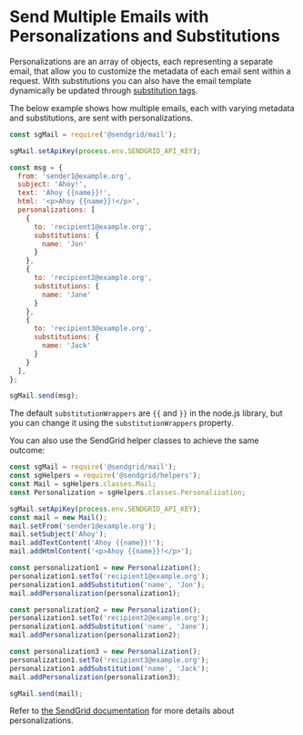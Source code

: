 # Send Multiple Emails with Personalizations and Substitutions

Personalizations are an array of objects, each representing a separate email, that allow you to customize the metadata of each email sent within a request. With substitutions you can also have the email template dynamically be updated through [substitution tags](https://docs.sendgrid.com/for-developers/sending-email/substitution-tags). 

The below example shows how multiple emails, each with varying metadata and substitutions, are sent with personalizations.

```js
const sgMail = require('@sendgrid/mail');

sgMail.setApiKey(process.env.SENDGRID_API_KEY);

const msg = {
  from: 'sender1@example.org',
  subject: 'Ahoy!',
  text: 'Ahoy {{name}}!',
  html: '<p>Ahoy {{name}}!</p>',
  personalizations: [
    {
      to: 'recipient1@example.org',
      substitutions: {
        name: 'Jon'
      }
    },
    {
      to: 'recipient2@example.org',
      substitutions: {
        name: 'Jane'
      }
    },
    {
      to: 'recipient3@example.org',
      substitutions: {
        name: 'Jack'
      }
    }
  ],
};

sgMail.send(msg);
```

The default `substitutionWrappers` are `{{` and `}}` in the node.js library, but you can change it using the `substitutionWrappers` property.

You can also use the SendGrid helper classes to achieve the same outcome:

```js
const sgMail = require('@sendgrid/mail');
const sgHelpers = require('@sendgrid/helpers');
const Mail = sgHelpers.classes.Mail;
const Personalization = sgHelpers.classes.Personalization;

sgMail.setApiKey(process.env.SENDGRID_API_KEY);
const mail = new Mail();
mail.setFrom('sender1@example.org');
mail.setSubject('Ahoy');
mail.addTextContent('Ahoy {{name}}!');
mail.addHtmlContent('<p>Ahoy {{name}}!</p>');

const personalization1 = new Personalization();
personalization1.setTo('recipient1@example.org');
personalization1.addSubstitution('name', 'Jon');
mail.addPersonalization(personalization1);

const personalization2 = new Personalization();
personalization1.setTo('recipient2@example.org');
personalization1.addSubstitution('name', 'Jane');
mail.addPersonalization(personalization2);

const personalization3 = new Personalization();
personalization1.setTo('recipient3@example.org');
personalization1.addSubstitution('name', 'Jack');
mail.addPersonalization(personalization3);

sgMail.send(mail);
```

Refer to [the SendGrid documentation](https://docs.sendgrid.com/for-developers/sending-email/personalizations) for more details about personalizations.
